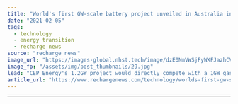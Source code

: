 ```yaml
---
title: "World's first GW-scale battery project unveiled in Australia in snub to gas-fixated government"
date: "2021-02-05"
tags: 
  - technology
  - energy transition
  - recharge news
source: "recharge news"
image_url: "https://images-global.nhst.tech/image/dzE0NmVWSjFyWXFJazhCVCtrMlEzOUljS0w5TE5oZUtNelVDT1NGSlozZz0=/nhst/binary/9615f15b5d88e3bb829cd0537874a2e9"
image_fp: "/assets/img/post_thumbnails/29.jpg"
lead: "CEP Energy's 1.2GW project would directly compete with a 1GW gas-fired plant planned at same New South Wales site"
article_url: "https://www.rechargenews.com/technology/worlds-first-gw-scale-battery-project-unveiled-in-australia-in-snub-to-gas-fixated-government/2-1-958227"
---
```


---
